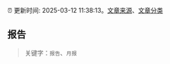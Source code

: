 :alarm_clock: 更新时间: 2025-03-12 11:38:13。[文章来源](/README.md)、[文章分类](/TAGS.md)

## 报告


> 关键字：`报告`、`月报`



